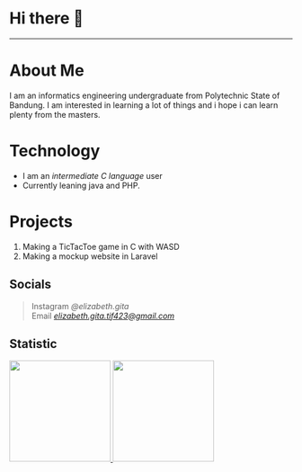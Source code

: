 # Hi there 👋
---
# About Me
 I am an informatics engineering undergraduate from Polytechnic State of Bandung. I am interested in learning a lot of things and i hope i can learn plenty from the masters.

# Technology
- I am an *intermediate C language* user
- Currently leaning java and PHP.

# Projects
1. Making a TicTacToe game in C with WASD
2. Making a mockup website in Laravel

## Socials
> Instagram *@elizabeth.gita*
> <br>Email *elizabeth.gita.tif423@gmail.com*

## Statistic

<p align="left">
<a href="https://github.com/Elizabeth-tif">
  <img height="180em" src="https://github-readme-stats-eight-theta.vercel.app/api?username=Elizabeth-tif&show_icons=true&theme=algolia&include_all_commits=true&count_private=true"/>
  <img height="180em" src="https://github-readme-stats-eight-theta.vercel.app/api/top-langs/?username=Elizabeth-tif&layout=compact&langs_count=8&theme=algolia"/>
</a>
</p>
